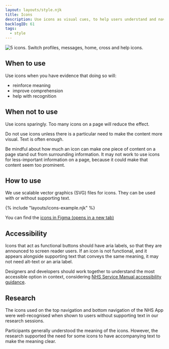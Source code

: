 ```yaml
---
layout: layouts/style.njk
title: Icons
description: Use icons as visual cues, to help users understand and navigate content.
backlogID: 61
tags:
  - style
---
```


![5 icons. Switch profiles, messages, home, cross and help icons.](/assets/images/icons.png)

## When to use

Use icons when you have evidence that doing so will:

- reinforce meaning
- improve comprehension
- help with recognition

## When not to use

Use icons sparingly. Too many icons on a page will reduce the effect.

Do not use icons unless there is a particular need to make the content more visual. Text is often enough.

Be mindful about how much an icon can make one piece of content on a page stand out from surrounding information. It may not work to use icons for less-important information on a page, because it could make that content seem too prominent.

## How to use

We use scalable vector graphics (SVG) files for icons. They can be used with or without supporting text.

{% include "layouts/icons-example.njk" %}

<p>You can find the <a href="https://www.figma.com/design/6f2CbcZ7cnpNrtKEcfQp8X/NHS-App-Design-System?node-id=9994-823&p=f&t=VHQbQWtP3hvHke31-0" class="nhsuk-link--no-visited-state" target="_blank" rel="noopener noreferrer">icons in Figma (opens in a new tab)</a>

## Accessibility

Icons that act as functional buttons should have aria labels, so that they are announced to screen reader users. If an icon is not functional, and it appears alongside supporting text that conveys the same meaning, it may not need alt-text or an aria label.

Designers and developers should work together to understand the most accessible option in context, considering [NHS Service Manual accessibility guidance](https://service-manual.nhs.uk/accessibility/design).

## Research

The icons used on the top navigation and bottom navigation of the NHS App were well-recognised when shown to users without supporting text in our research sessions.

Participants generally understood the meaning of the icons. However, the research supported the need for some icons to have accompanying text to make the meaning clear.
